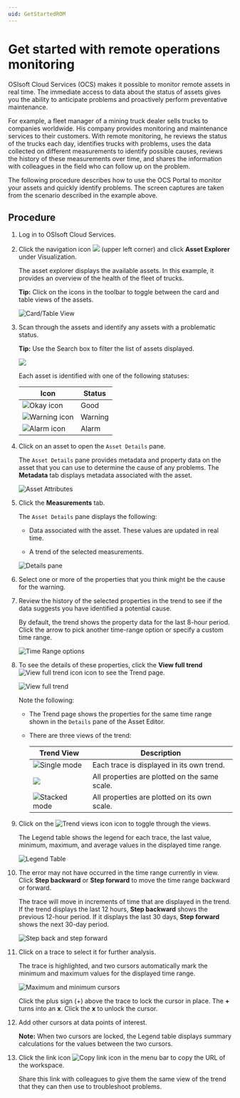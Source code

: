 ```yaml
---
uid: GetStartedROM
---
```


# Get started with remote operations monitoring

OSIsoft Cloud Services (OCS) makes it possible to monitor remote assets in real time. The immediate access to data about the status of assets gives you the ability to anticipate problems and proactively perform preventative maintenance.

For example, a fleet manager of a mining truck dealer sells trucks to companies worldwide. His company provides monitoring and maintenance services to their customers. With remote monitoring, he reviews the status of the trucks each day, identifies trucks with problems, uses the data collected on different measurements to identify possible causes, reviews the history of these measurements over time, and shares the information with colleagues in the field who can follow up on the problem.

The following procedure describes how to use the OCS Portal to monitor your assets and quickly identify problems. The screen captures are taken from the scenario described in the example above.

## Procedure

1. Log in to OSIsoft Cloud Services.

1. Click the navigation icon ![](images/menu.png) (upper left corner) and click **Asset Explorer** under Visualization. 
    
    The asset explorer displays the available assets. In this example, it provides an overview of the health of the fleet of trucks.

    **Tip:** Click on the icons in the toolbar to toggle between the card and table views of the assets.
    
    ![Card/Table View](images/AssetEditor_icons.png)

1. Scan through the assets and identify any assets with a problematic status.

    **Tip:** Use the Search box to filter the list of assets displayed.

    ![](images/Assets.png)

    Each asset is identified with one of the following statuses:

    | Icon   | Status  |
    | ------ | ------- |
    | ![Okay icon](images/okay-icon.png) | Good    |
    | ![Warning icon](images/warning-icon.png) | Warning |
    | ![Alarm icon](images/alarm-icon.png)    | Alarm |

1. Click on an asset to open the `Asset Details` pane.

    The `Asset Details` pane provides metadata and property data on the asset that you can use to determine the cause of any problems. The **Metadata** tab displays metadata associated with the asset.

    ![Asset Attributes](images/Metadata.png)

1. Click the **Measurements** tab.

    The `Asset Details` pane displays the following:
    
    - Data associated with the asset. These values are updated in real time.
    
    - A trend of the selected measurements.
    
    ![Details pane](images/Details_pane.png)

1. Select one or more of the properties that you think might be the cause for the warning.

1. Review the history of the selected properties in the trend to see if the data suggests you have identified a potential cause. 

    By default, the trend shows the property data for the last 8-hour period. Click the arrow to pick another time-range option or specify a custom time range.

    ![Time Range options](images/Time_Range_options.png)

1. To see the details of these properties, click the **View full trend** ![View full trend icon](images/View_full_trend_icon.png) icon to see the Trend page.

    ![View full trend](images/trend-full-display.png)

    Note the following:

    - The Trend page shows the properties for the same time range shown in the `Details` pane of the Asset Editor.

    - There are three views of the trend:

      | Trend View                               | Description                                   |
      | ---------------------------------------- | --------------------------------------------- |
      | ![Single mode](images/Single_mode.png)   | Each trace is displayed in its own trend.     |
      | ![](images/Multiple_mode.png)            | All properties are plotted on the same scale. |
      | ![Stacked mode](images/Stacked_mode.png) | All properties are plotted on its own scale.  |

1. Click on the ![Trend views icon](images/trend-views-icon.png) icon to toggle through the views.

    The Legend table shows the legend for each trace, the last value, minimum, maximum, and average values in the displayed time range.

    ![Legend Table](images/Legend_Table_Med.png)
    
1. The error may not have occurred in the time range currently in view. Click **Step backward** or **Step forward** to move the time range backward or forward.

    The trace will move in increments of time that are displayed in the trend. If the trend displays the last 12 hours, **Step backward** shows the previous 12-hour period. If it displays the last 30 days, **Step forward** shows the next 30-day period.

    ![Step back and step forward](images/Step_back_forward.png)

1. Click on a trace to select it for further analysis.

    The trace is highlighted, and two cursors automatically mark the minimum and maximum values for the displayed time range.

    ![Maximum and minimum cursors](images/Max_min_cursors.png)

    Click the plus sign (+) above the trace to lock the cursor in place. The **+** turns into an **x**. Click the **x** to unlock the cursor.

1. Add other cursors at data points of interest.

    **Note:** When two cursors are locked, the Legend table displays summary calculations for the values between the two cursors.

1. Click the link icon ![Copy link icon](images/copy_url_link.png) in the menu bar to copy the URL of the workspace.

    Share this link with colleagues to give them the same view of the trend that they can then use to troubleshoot problems.
